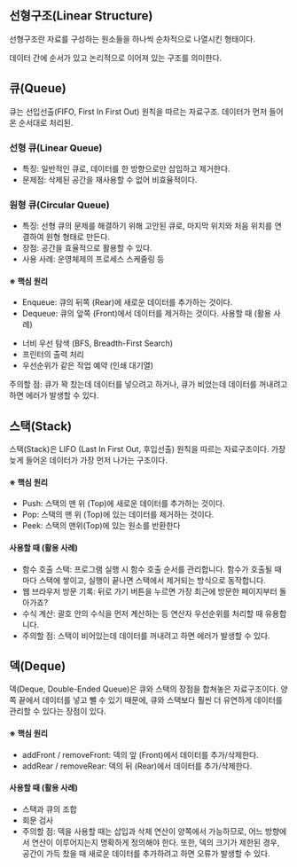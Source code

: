 ## 선형구조(Linear Structure)
선형구조란 자료를 구성하는 원소들을 하나씩 순차적으로 나열시킨 형태이다.

데이터 간에 순서가 있고 논리적으로 이어져 있는 구조를 의미한다.

## 큐(Queue)
큐는 선입선출(FIFO, First In First Out) 원칙을 따르는 자료구조. 데이터가 먼저 들어온 순서대로 처리된.

### 선형 큐(Linear Queue)
+ 특징: 일반적인 큐로, 데이터를 한 방향으로만 삽입하고 제거한다.
+ 문제점: 삭제된 공간을 재사용할 수 없어 비효율적이다.
### 원형 큐(Circular Queue)
+ 특징: 선형 큐의 문제를 해결하기 위해 고안된 큐로, 마지막 위치와 처음 위치를 연결하여 원형 형태로 만든다.
+ 장점: 공간을 효율적으로 활용할 수 있다.
+ 사용 사례: 운영체제의 프로세스 스케줄링 등
#### ※ 핵심 원리
+ Enqueue: 큐의 뒤쪽 (Rear)에 새로운 데이터를 추가하는 것이다.
+ Dequeue: 큐의 앞쪽 (Front)에서 데이터를 제거하는 것이다.
사용할 때 (활용 사례)
- 너비 우선 탐색 (BFS, Breadth-First Search)
- 프린터의 출력 처리
- 우선순위가 같은 작업 예약 (인쇄 대기열)

주의할 점: 큐가 꽉 찼는데 데이터를 넣으려고 하거나, 큐가 비었는데 데이터를 꺼내려고 하면 에러가 발생할 수 있다.

## 스택(Stack)
스택(Stack)은 LIFO (Last In First Out, 후입선출) 원칙을 따르는 자료구조이다. 가장 늦게 들어온 데이터가 가장 먼저 나가는 구조이다.

#### ※ 핵심 원리
+ Push: 스택의 맨 위 (Top)에 새로운 데이터를 추가하는 것이다.
+ Pop: 스택의 맨 위 (Top)에 있는 데이터를 제거하는 것이다.
+ Peek: 스택의 맨위(Top)에 있는 원소를 반환한다
#### 사용할 때 (활용 사례)
+ 함수 호출 스택: 프로그램 실행 시 함수 호출 순서를 관리합니다. 함수가 호출될 때마다 스택에 쌓이고, 실행이 끝나면 스택에서 제거되는 방식으로 동작합니다.
+ 웹 브라우저 방문 기록: 뒤로 가기 버튼을 누르면 가장 최근에 방문한 페이지부터 돌아가죠?
+ 수식 계산: 괄호 안의 수식을 먼저 계산하는 등 연산자 우선순위를 처리할 때 유용합니다.
+ 주의할 점: 스택이 비어있는데 데이터를 꺼내려고 하면 에러가 발생할 수 있다.
##  덱(Deque)
덱(Deque, Double-Ended Queue)은 큐와 스택의 장점을 합쳐놓은 자료구조이다. 양쪽 끝에서 데이터를 넣고 뺄 수 있기 때문에, 큐와 스택보다 훨씬 더 유연하게 데이터를 관리할 수 있다는 장점이 있다.

#### ※ 핵심 원리
+ addFront / removeFront: 덱의 앞 (Front)에서 데이터를 추가/삭제한다.
+ addRear / removeRear: 덱의 뒤 (Rear)에서 데이터를 추가/삭제한다.
#### 사용할 때 (활용 사례)
+ 스택과 큐의 조합
+ 회문 검사
+ 주의할 점: 덱을 사용할 때는 삽입과 삭제 연산이 양쪽에서 가능하므로, 어느 방향에서 연산이 이루어지는지 명확하게 정의해야 한다. 또한, 덱의 크기가 제한된 경우, 공간이 가득 찼을 때 새로운 데이터를 추가하려고 하면 오류가 발생할 수 있다.
